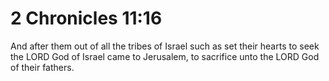 # 2 Chronicles 11:16

And after them out of all the tribes of Israel such as set their hearts to seek the LORD God of Israel came to Jerusalem, to sacrifice unto the LORD God of their fathers.